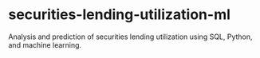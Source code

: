# securities-lending-utilization-ml
Analysis and prediction of securities lending utilization using SQL, Python, and machine learning.
